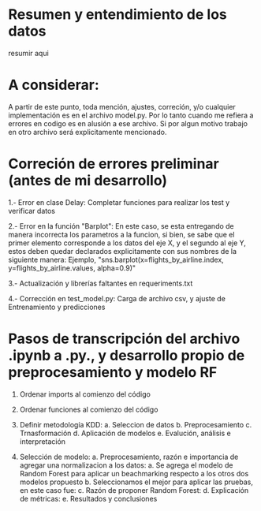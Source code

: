 # Resumen y entendimiento de los datos

resumir aqui

# A considerar:
A partir de este punto, toda mención, ajustes, correción, y/o cualquier implementación es en el archivo model.py. Por lo tanto cuando me refiera a errores en codigo es en alusión a ese archivo.
Si por algun motivo trabajo en otro archivo será explicitamente mencionado.

# Correción de errores preliminar (antes de mi desarrollo) 

1.- Error en clase Delay: Completar funciones para realizar los test y verificar datos

2.- Error en la función "Barplot": En este caso, se esta entregando de manera incorrecta los parametros a la funcion, si bien, se sabe que el primer elemento corresponde a los datos del eje X, y el segundo al eje Y, estos deben quedar declarados explicitamente con sus nombres de la siguiente manera: Ejemplo, "sns.barplot(x=flights_by_airline.index, y=flights_by_airline.values, alpha=0.9)"

3.- Actualización y librerías faltantes en requeriments.txt

4.- Corrección en test_model.py: Carga de archivo csv, y ajuste de Entrenamiento y predicciones 

# Pasos de transcripción del archivo .ipynb a .py., y desarrollo propio de preprocesamiento y modelo RF

1. Ordenar imports al comienzo del código
2. Ordenar funciones al comienzo del código
3. Definir metodología KDD:
    a. Seleccion de datos
    b. Preprocesamiento
    c. Trnasformación
    d. Aplicación de modelos
    e. Evalución, análisis e interpretación

4. Selección de modelo:
    a. Preprocesamiento, razón e importancia de agregar una normalizacion a los datos: 
    a. Se agrega el modelo de Random Forest para aplicar un beachmarking respecto a los otros dos modelos propuesto
    b. Seleccionamos el mejor para aplicar las pruebas, en este caso fue:
    c. Razón de proponer Random Forest: 
    d. Explicación de métricas:
    e. Resultados y conclusiones